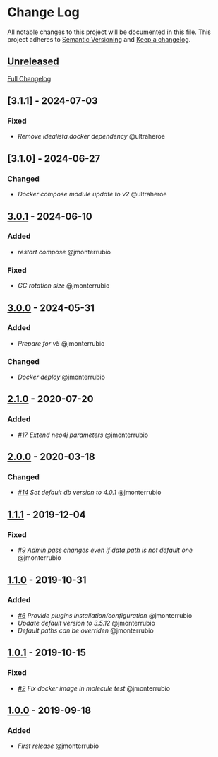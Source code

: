 # Change Log

All notable changes to this project will be documented in this file.
This project adheres to [Semantic Versioning](http://semver.org/) and [Keep a changelog](https://github.com/olivierlacan/keep-a-changelog).

## [Unreleased]

[Full Changelog](https://github.com/idealista/neo4j_role/compare/master...develop)

## [3.1.1] - 2024-07-03

### Fixed

- *Remove idealista.docker dependency* @ultraheroe

## [3.1.0] - 2024-06-27

### Changed

- *Docker compose module update to v2* @ultraheroe

## [3.0.1] - 2024-06-10

### Added

- *restart compose* @jmonterrubio

### Fixed

- *GC rotation size* @jmonterrubio

## [3.0.0] - 2024-05-31

### Added

- *Prepare for v5* @jmonterrubio

### Changed

- *Docker deploy* @jmonterrubio

## [2.1.0] - 2020-07-20

### Added

- *[#17](https://github.com/idealista/neo4j_role/issues/17) Extend neo4j parameters* @jmonterrubio

## [2.0.0] - 2020-03-18

### Changed

- *[#14](https://github.com/idealista/neo4j_role/issues/14) Set default db version to 4.0.1* @jmonterrubio

## [1.1.1] - 2019-12-04

### Fixed

- *[#9](https://github.com/idealista/neo4j_role/issues/9) Admin pass changes even if data path is not default one* @jmonterrubio

## [1.1.0] - 2019-10-31

### Added

- *[#6](https://github.com/idealista/neo4j_role/issues/6) Provide plugins installation/configuration* @jmonterrubio
- *Update default version to 3.5.12* @jmonterrubio
- *Default paths can be overriden* @jmonterrubio

## [1.0.1] - 2019-10-15

### Fixed

- *[#2](https://github.com/idealista/neo4j_role/issues/2) Fix docker image in molecule test* @jmonterrubio


## [1.0.0] - 2019-09-18

### Added

- *First release* @jmonterrubio

[Unreleased]: https://github.com/idealista/neo4j_role/tree/develop
[3.0.1]: https://github.com/idealista/neo4j_role/tree/3.0.1
[3.0.0]: https://github.com/idealista/neo4j_role/tree/3.0.0
[2.1.0]: https://github.com/idealista/neo4j_role/tree/2.1.0
[2.0.0]: https://github.com/idealista/neo4j_role/tree/2.0.0
[1.1.1]: https://github.com/idealista/neo4j_role/tree/1.1.1
[1.1.0]: https://github.com/idealista/neo4j_role/tree/1.1.0
[1.0.1]: https://github.com/idealista/neo4j_role/tree/1.0.1
[1.0.0]: https://github.com/idealista/neo4j_role/tree/1.0.0
